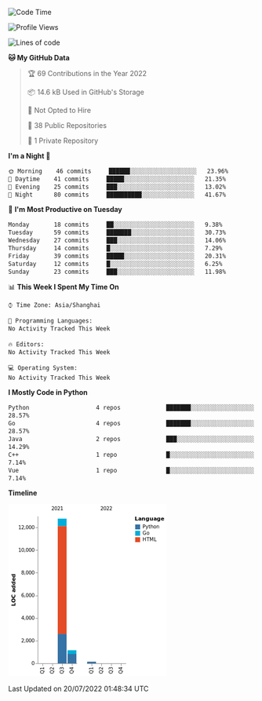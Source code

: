 <!--START_SECTION:waka-->
![Code Time](http://img.shields.io/badge/Code%20Time-0%20secs-blue)

![Profile Views](http://img.shields.io/badge/Profile%20Views-4-blue)

![Lines of code](https://img.shields.io/badge/From%20Hello%20World%20I%27ve%20Written-14%20Thousand%20lines%20of%20code-blue)

**🐱 My GitHub Data** 

> 🏆 69 Contributions in the Year 2022
 > 
> 📦 14.6 kB Used in GitHub's Storage 
 > 
> 🚫 Not Opted to Hire
 > 
> 📜 38 Public Repositories 
 > 
> 🔑 1 Private Repository 
 > 
**I'm a Night 🦉** 

```text
🌞 Morning    46 commits     ██████░░░░░░░░░░░░░░░░░░░   23.96% 
🌆 Daytime    41 commits     █████░░░░░░░░░░░░░░░░░░░░   21.35% 
🌃 Evening    25 commits     ███░░░░░░░░░░░░░░░░░░░░░░   13.02% 
🌙 Night      80 commits     ██████████░░░░░░░░░░░░░░░   41.67%

```
📅 **I'm Most Productive on Tuesday** 

```text
Monday       18 commits     ██░░░░░░░░░░░░░░░░░░░░░░░   9.38% 
Tuesday      59 commits     ███████░░░░░░░░░░░░░░░░░░   30.73% 
Wednesday    27 commits     ███░░░░░░░░░░░░░░░░░░░░░░   14.06% 
Thursday     14 commits     █░░░░░░░░░░░░░░░░░░░░░░░░   7.29% 
Friday       39 commits     █████░░░░░░░░░░░░░░░░░░░░   20.31% 
Saturday     12 commits     █░░░░░░░░░░░░░░░░░░░░░░░░   6.25% 
Sunday       23 commits     ███░░░░░░░░░░░░░░░░░░░░░░   11.98%

```


📊 **This Week I Spent My Time On** 

```text
⌚︎ Time Zone: Asia/Shanghai

💬 Programming Languages: 
No Activity Tracked This Week

🔥 Editors: 
No Activity Tracked This Week

💻 Operating System: 
No Activity Tracked This Week

```

**I Mostly Code in Python** 

```text
Python                   4 repos             ███████░░░░░░░░░░░░░░░░░░   28.57% 
Go                       4 repos             ███████░░░░░░░░░░░░░░░░░░   28.57% 
Java                     2 repos             ███░░░░░░░░░░░░░░░░░░░░░░   14.29% 
C++                      1 repo              █░░░░░░░░░░░░░░░░░░░░░░░░   7.14% 
Vue                      1 repo              █░░░░░░░░░░░░░░░░░░░░░░░░   7.14%

```


**Timeline**

![Chart not found](https://raw.githubusercontent.com/souloss/souloss/master/charts/bar_graph.png) 


 Last Updated on 20/07/2022 01:48:34 UTC
<!--END_SECTION:waka-->


<!-- ### :zap: GitHub Stats

<p align="center">&nbsp;<img align="center" src="https://github-readme-stats.vercel.app/api?username=souloss&show_icons=true&hide_border=true&show_owner=true&title_color=FFFF00&theme=dark&layout=compact" /><br>
<img align="center" src="https://github-readme-streak-stats.herokuapp.com/?user=souloss&theme=radical&custom_title=streak-stats&hide_border=true&layout=compact" /><br>
<img align="center" src="https://github-profile-summary-cards.vercel.app/api/cards/profile-details?username=souloss&theme=dracula" />
</p>

### :zap: Most used languages ❤️

<p align="center">&nbsp;<img src= "https://github-readme-stats.vercel.app/api/top-langs/?username=souloss&layout=compact&hide=html&theme=dracula&hide_border=true"><br>
<a href="https://github.com/ryo-ma/github-profile-trophy" target="_blank">
    <img src= "https://github-profile-summary-cards.vercel.app/api/cards/repos-per-language?username=souloss&theme=dracula" alt=""><br>
    <img src= "https://github-profile-summary-cards.vercel.app/api/cards/most-commit-language?username=souloss&theme=dracula">
</a>
</p>

![souloss's github activity graph](https://activity-graph.herokuapp.com/graph?username=souloss&theme=dracula&layout=compact&title_color=FF69B4&hide_border=true&area=true) -->

<!--
**wtichc/souloss** is a ✨ _special_ ✨ repository because its `README.md` (this file) appears on your GitHub profile.
Here are some ideas to get you started:
- 🔭 I’m currently working on ...
- 🌱 I’m currently learning ...
- 👯 I’m looking to collaborate on ...
- 🤔 I’m looking for help with ...
- 💬 Ask me about ...
- 📫 How to reach me: ...
- 😄 Pronouns: ...
- ⚡ Fun fact: ...
-->
